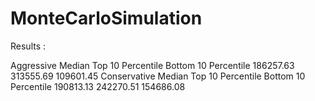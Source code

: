 ﻿# MonteCarloSimulation
 
 Results :
 
 Aggressive Median     Top 10 Percentile   Bottom 10 Percentile
       186257.63         313555.69           109601.45 
 Conservative Median   Top 10 Percentile   Bottom 10 Percentile
       190813.13         242270.51           154686.08 

